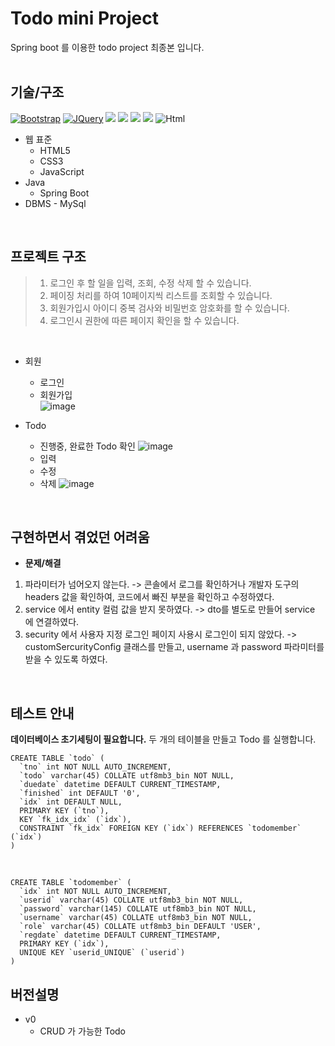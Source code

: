 # Todo mini Project
Spring boot 를 이용한 todo project 최종본 입니다.  <br>
<br>

## 기술/구조
[![Bootstrap][Bootstrap.com]][Bootstrap-url]
[![JQuery][JQuery.com]][JQuery-url]
<img src="https://img.shields.io/badge/java-%23ED8B00.svg?style=for-the-badge&logo=java&logoColor=white">
<img src="https://img.shields.io/badge/Spring-6DB33F?style=for-the-badge&logo=Spring&logoColor=white">
<img src="https://img.shields.io/badge/JavaScript-F7DF1E?style=for-the-badge&logo=JavaScript&logoColor=white">
<img src="https://img.shields.io/badge/MySQL-4479A1?style=for-the-badge&logo=MySQL&logoColor=white">
<img alt="Html" src ="https://img.shields.io/badge/HTML5-E34F26.svg?&style=for-the-badge&logo=HTML5&logoColor=white"/> 

* 웹 표준
    *  HTML5
    *  CSS3
    *  JavaScript
* Java
    * Spring Boot
* DBMS - MySql

<br>

## 프로젝트 구조
> 1. 로그인 후 할 일을 입력, 조회, 수정 삭제 할 수 있습니다. <br>
> 2. 페이징 처리를 하여 10페이지씩 리스트를 조회할 수 있습니다. <br>
> 3. 회원가입시 아이디 중복 검사와 비밀번호 암호화를 할 수 있습니다. <br>
> 4. 로그인시 권한에 따른 페이지 확인을 할 수 있습니다. 
<br>

* 회원
    * 로그인
    * 회원가입  
    ![image](https://user-images.githubusercontent.com/113006966/209281078-6f79a145-7282-415d-af1a-cee24e9c7826.png)

* Todo
    * 진행중, 완료한 Todo 확인
    ![image](https://user-images.githubusercontent.com/113006966/209281506-36dedfea-fd77-4065-af01-354950b445ac.png)
    * 입력  
    * 수정
    * 삭제
    ![image](https://user-images.githubusercontent.com/113006966/209281556-a6a8ff17-9b5e-4cc6-8177-1fd93d2d4b32.png)
<br>

## 구현하면서 겪었던 어려움 
* **문제/해결** <br>
1. 파라미터가 넘어오지 않는다. -> 콘솔에서 로그를 확인하거나 개발자 도구의 headers 값을 확인하여, 코드에서 빠진 부분을 확인하고 수정하였다. 
2. service 에서 entity 컬럼 값을 받지 못하였다. -> dto를 별도로 만들어 service 에 연결하였다.  
3. security 에서 사용자 지정 로그인 페이지 사용시 로그인이 되지 않았다. -> customSercurityConfig 클래스를 만들고, username 과 password 파라미터를 받을 수 있도록 하였다.
<br>

## 테스트 안내 
**데이터베이스 초기세팅이 필요합니다.**
두 개의 테이블을 만들고 Todo 를 실행합니다. 

    CREATE TABLE `todo` (
      `tno` int NOT NULL AUTO_INCREMENT,
      `todo` varchar(45) COLLATE utf8mb3_bin NOT NULL,
      `duedate` datetime DEFAULT CURRENT_TIMESTAMP,
      `finished` int DEFAULT '0',
      `idx` int DEFAULT NULL,
      PRIMARY KEY (`tno`),
      KEY `fk_idx_idx` (`idx`),
      CONSTRAINT `fk_idx` FOREIGN KEY (`idx`) REFERENCES `todomember` (`idx`)
    )
    
 <br>

    CREATE TABLE `todomember` (
      `idx` int NOT NULL AUTO_INCREMENT,
      `userid` varchar(45) COLLATE utf8mb3_bin NOT NULL,
      `password` varchar(145) COLLATE utf8mb3_bin NOT NULL,
      `username` varchar(45) COLLATE utf8mb3_bin NOT NULL,
      `role` varchar(45) COLLATE utf8mb3_bin DEFAULT 'USER',
      `regdate` datetime DEFAULT CURRENT_TIMESTAMP,
      PRIMARY KEY (`idx`),
      UNIQUE KEY `userid_UNIQUE` (`userid`)
    )



## 버전설명
* v0
   * CRUD 가 가능한 Todo 
   
<!-- MARKDOWN LINKS & IMAGES -->
<!-- 뱃지 사이트 https://shields.io/ -->
<!-- 뱃지 리스트!!! https://github.com/Ileriayo/markdown-badges -->
<!-- https://www.markdownguide.org/basic-syntax/#reference-style-links -->
[contributors-shield]: https://img.shields.io/github/contributors/othneildrew/Best-README-Template.svg?style=for-the-badge
[contributors-url]: https://github.com/othneildrew/Best-README-Template/graphs/contributors
[forks-shield]: https://img.shields.io/github/forks/othneildrew/Best-README-Template.svg?style=for-the-badge
[forks-url]: https://github.com/othneildrew/Best-README-Template/network/members
[stars-shield]: https://img.shields.io/github/stars/othneildrew/Best-README-Template.svg?style=for-the-badge
[stars-url]: https://github.com/othneildrew/Best-README-Template/stargazers
[issues-shield]: https://img.shields.io/github/issues/othneildrew/Best-README-Template.svg?style=for-the-badge
[issues-url]: https://github.com/othneildrew/Best-README-Template/issues
[license-shield]: https://img.shields.io/github/license/othneildrew/Best-README-Template.svg?style=for-the-badge
[license-url]: https://github.com/othneildrew/Best-README-Template/blob/master/LICENSE.txt
[linkedin-shield]: https://img.shields.io/badge/-LinkedIn-black.svg?style=for-the-badge&logo=linkedin&colorB=555
[linkedin-url]: https://linkedin.com/in/othneildrew
[product-screenshot]: images/screenshot.png
[Next.js]: https://img.shields.io/badge/next.js-000000?style=for-the-badge&logo=nextdotjs&logoColor=white
[Next-url]: https://nextjs.org/
[React.js]: https://img.shields.io/badge/React-20232A?style=for-the-badge&logo=react&logoColor=61DAFB
[React-url]: https://reactjs.org/
[Vue.js]: https://img.shields.io/badge/Vue.js-35495E?style=for-the-badge&logo=vuedotjs&logoColor=4FC08D
[Vue-url]: https://vuejs.org/
[Angular.io]: https://img.shields.io/badge/Angular-DD0031?style=for-the-badge&logo=angular&logoColor=white
[Angular-url]: https://angular.io/
[Svelte.dev]: https://img.shields.io/badge/Svelte-4A4A55?style=for-the-badge&logo=svelte&logoColor=FF3E00
[Svelte-url]: https://svelte.dev/
[Laravel.com]: https://img.shields.io/badge/Laravel-FF2D20?style=for-the-badge&logo=laravel&logoColor=white
[Laravel-url]: https://laravel.com
[Bootstrap.com]: https://img.shields.io/badge/Bootstrap-563D7C?style=for-the-badge&logo=bootstrap&logoColor=white
[Bootstrap-url]: https://getbootstrap.com
[JQuery.com]: https://img.shields.io/badge/jQuery-0769AD?style=for-the-badge&logo=jquery&logoColor=white
[JQuery-url]: https://jquery.com 

